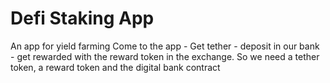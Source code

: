 # Defi Staking App
An app for yield farming
Come to the app - Get tether - deposit in our bank - get rewarded with the reward token in the exchange.
So we need a tether token, a reward token and the digital bank contract